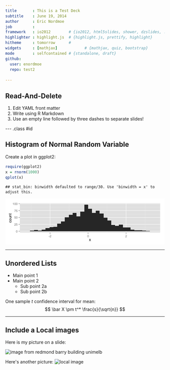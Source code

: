 ```yaml
---
title       : This is a Test Deck
subtitle    : June 19, 2014
author      : Eric Nordmoe
job         : 
framework   : io2012        # {io2012, html5slides, shower, dzslides, ...}
highlighter : highlight.js  # {highlight.js, prettify, highlight}
hitheme     : tomorrow      # 
widgets     : [mathjax]            # {mathjax, quiz, bootstrap}
mode        : selfcontained # {standalone, draft}
github:
  user: enordmoe
  repo: test2

---
```


## Read-And-Delete

1. Edit YAML front matter
2. Write using R Markdown
3. Use an empty line followed by three dashes to separate slides!

--- .class #id 

## Histogram of Normal Random Variable

Create a plot in ggplot2:

```r
require(ggplot2)
x = rnorm(1000)
qplot(x)
```

```
## stat_bin: binwidth defaulted to range/30. Use 'binwidth = x' to adjust this.
```

![plot of chunk chunk1](assets/fig/chunk1.png) 


---

## Unordered Lists

* Main point 1
* Main point 2
  + Sub point 2a
  + Sub point 2b
  
One sample $t$ confidence interval for mean:
$$
\bar X \pm t^* \frac{s}{\sqrt{n}}
$$
  

---

## Include a Local images

Here is my picture on a slide:

![image from redmond barry building unimelb](http://i.imgur.com/RVNmr.jpg)

 Here's another picture:
![local image]('/Users/enordmoe/Documents/MySite/ephoto.jpg')





